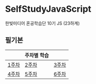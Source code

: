 # SelfStudyJavaScript
한빛미디어 혼공학습단 10기 JS (23하계)  


## 필기본
|   |주차별 학습|   |
---|---|---
| [1주차](https://carnation-celery-008.notion.site/1-068ab38e769041eea47843f4fb4625df?pvs=4) | [2주차](https://carnation-celery-008.notion.site/2-9504c85651f24607bdfeb0b1353d0c8b?pvs=4) | [3주차](https://carnation-celery-008.notion.site/3-07868e345b59419e9f994dab63f40651?pvs=4) |
| [4주차](https://carnation-celery-008.notion.site/4-e2055ece8c0a41b9b0b1a3eb5e7e51c7?pvs=4) | [5주차](https://carnation-celery-008.notion.site/5-1c240df8dd1742b1a44de0e77b7a96bf?pvs=4) | [6주차](https://carnation-celery-008.notion.site/6-b59be50f7b674a6fb2da9de383d4ee43?pvs=4)| 
